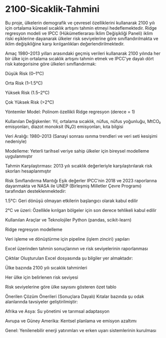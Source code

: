 # 2100-Sicaklik-Tahmini
Bu proje, ülkelerin demografik ve çevresel özelliklerini kullanarak 2100 yılı için ortalama küresel sıcaklık artışını tahmin etmeyi hedeflemektedir. Ridge regresyon modeli ve IPCC (Hükümetlerarası İklim Değişikliği Paneli) iklim riski eşiklerine dayanarak ülkeler risk seviyelerine göre sınıflandırılmakta ve iklim değişikliğine karşı kırılganlıkları değerlendirilmektedir.

Amaç
1980–2013 yılları arasındaki geçmiş verileri kullanarak 2100 yılında her bir ülke için ortalama sıcaklık artışını tahmin etmek ve IPCC’ye dayalı dört risk kategorisine göre ülkeleri sınıflandırmak:

Düşük Risk (0–1°C)

Orta Risk (1–1.5°C)

Yüksek Risk (1.5–2°C)

Çok Yüksek Risk (>2°C)

Yöntemler
Model: Polinom özellikli Ridge regresyon (derece = 1)

Kullanılan Değişkenler: Yıl, ortalama sıcaklık, nüfus, nüfus yoğunluğu, MtCO₂ emisyonları, diazot monoksit (N₂O) emisyonları, kıta bilgisi

Veri Aralığı: 1980–2013 (Sanayi sonrası ısınma trendleri ve veri seti kesişimi nedeniyle)

Modelleme: Yeterli tarihsel veriye sahip ülkeler için bireysel modelleme uygulanmıştır

Tahmin Karşılaştırması: 2013 yılı sıcaklık değerleriyle karşılaştırılarak risk skorları hesaplanmıştır

Risk Sınıflandırma Mantığı
Eşik değerler IPCC’nin 2018 ve 2023 raporlarına dayanmakta ve NASA ile UNEP (Birleşmiş Milletler Çevre Programı) tarafından desteklenmektedir:

1.5°C: Geri dönüşü olmayan etkilerin başlangıcı olarak kabul edilir

2°C ve üzeri: Özellikle kırılgan bölgeler için son derece tehlikeli kabul edilir

Kullanılan Araçlar ve Teknolojiler
Python (pandas, scikit-learn)

Ridge regresyon modelleme

Veri işleme ve dönüştürme için pipeline (işlem zinciri) yapıları

Excel üzerinden tahmin sonuçlarının ve risk seviyelerinin raporlanması

Çıktılar
Oluşturulan Excel dosyasında şu bilgiler yer almaktadır:

Ülke bazında 2100 yılı sıcaklık tahminleri

Her ülke için belirlenen risk seviyesi

Risk seviyelerine göre ülke sayısını gösteren özet tablo

Önerilen Çözüm Önerileri (Sonuçlara Dayalı)
Kıtalar bazında şu odak alanlarında tavsiyeler geliştirilmiştir:

Afrika ve Asya: Su yönetimi ve tarımsal adaptasyon

Avrupa ve Güney Amerika: Kentsel planlama ve emisyon azaltımı

Genel: Yenilenebilir enerji yatırımları ve erken uyarı sistemlerinin kurulması


